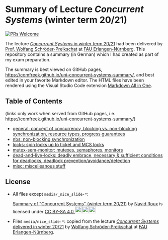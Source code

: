 # Summary of Lecture *Concurrent Systems* (winter term 20/21)

[![PRs Welcome](https://img.shields.io/badge/PRs-welcome-brightgreen.svg?style=flat-square)](http://makeapullrequest.com)

The lecture [*Concurrent Systems* in winter term 20/21](https://www4.cs.fau.de/Lehre/WS20/V_CS/) had been delivered by [Prof. Wolfang Schröder-Preikschat](https://www4.cs.fau.de/~wosch/) at [FAU Erlangen-Nürnberg](https://fau.eu).
This repository contains a summary (in German) which I had created as part of my exam preparation.

The summary is best viewed on GitHub pages, <https://comfreek.github.io/uni-concurrent-systems-summary/>, and best edited in your favorite Markdown editor. The HTML files have been rendered using the Visual Studio Code extension [Markdown All in One](https://marketplace.visualstudio.com/items?itemName=yzhang.markdown-all-in-one).

## Table of Contents

(links only work when served from GitHub pages, i.e. <https://comfreek.github.io/uni-concurrent-systems-summary/>)

- [general: concept of concurrency, blocking vs. non-blocking synchronization, resource types, progress guarantees](./general.html)
- [nbs: non-blocking synchronization](./nbs.html)
- [locks: spin locks up to ticket and MCS locks](./locks.html)
- [mutex-sem-monitor: mutexes, semaphores, monitors](./mutex-sem-monitor.html)
- [dead-and-live-locks: deadly embrace, necessary & sufficient conditions for deadlocks, deadlock prevention/avoidance/detection](./dead-and-live-locks.html)
- [misc: miscelleanous stuff](./misc.html)

## License

- All files except `media/_nice_slide-*`:

  <p xmlns:cc="http://creativecommons.org/ns#" xmlns:dct="http://purl.org/dc/terms/"><a property="dct:title" rel="cc:attributionURL" href="https://github.com/ComFreek/uni-concurrent-systems-exam-summary/tree/master">Summary of "Concurrent Systems" (winter term 20/21)</a> by <a rel="cc:attributionURL dct:creator" property="cc:attributionName" href="https://github.com/ComFreek">Navid Roux</a> is licensed under <a href="http://creativecommons.org/licenses/by-sa/4.0/?ref=chooser-v1" target="_blank" rel="license noopener noreferrer" style="display:inline-block;">CC BY-SA 4.0&nbsp;<img height="22" src="https://mirrors.creativecommons.org/presskit/icons/cc.svg?ref=chooser-v1"><img height="22" src="https://mirrors.creativecommons.org/presskit/icons/by.svg?ref=chooser-v1"><img height="22" src="https://mirrors.creativecommons.org/presskit/icons/sa.svg?ref=chooser-v1"></a></p>

- Files `media/nice_slide-*`: copied from the lecture [*Concurrent Systems* delivered in winter 20/21](https://www4.cs.fau.de/Lehre/WS20/V_CS/) by [Wolfang Schröder-Preikschat](https://www4.cs.fau.de/~wosch/) at [FAU Erlangen-Nürnberg](https://fau.eu).
